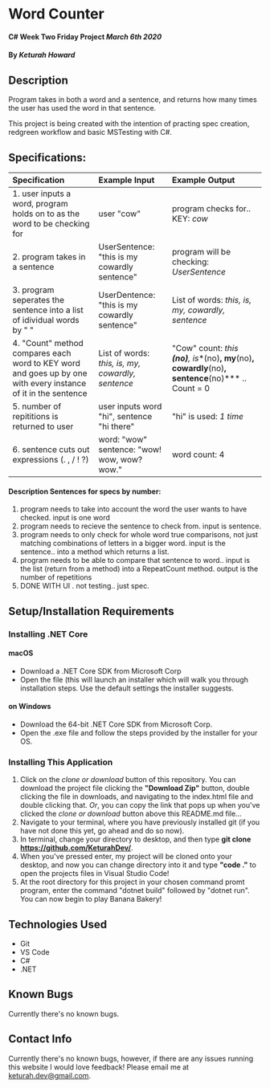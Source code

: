 # Word Counter

#### C# Week Two Friday Project _March 6th 2020_

#### By _**Keturah Howard**_

## Description

Program takes in both a word and a sentence, and returns how many times the user has used the word in that sentence.

This project is being created with the intention of practing spec creation, redgreen workflow and basic MSTesting with C#.

## Specifications:


| Specification | Example Input | Example Output |
| :------------- |:-------------| :-------------------|
| 1. user inputs a word, program holds on to as the word to be checking for | user "cow" | program checks for.. KEY: *cow*  |
| 2. program takes in a sentence | UserSentence: "this is my cowardly sentence" | program will be checking: *UserSentence*  |
| 3. program seperates the sentence into a list of idividual words by " " | UserDentence: "this is my cowardly sentence" | List of words: *this, is, my, cowardly, sentence*  |
| 4. "Count" method compares each word to KEY word and goes up by one with every instance of it in the sentence| List of words: *this, is, my, cowardly, sentence* | "Cow" count: *this **(no)**, is**(no)**, my**(no)**, cowardly**(no)**, sentence**(no)*** .. Count = 0 |
| 5. number of repititions is returned to user | user inputs word "hi", sentence "hi there" | "hi" is used: *1 time* |
| 6. sentence cuts out expressions (. , / ! ?) | word: "wow" sentence: "wow! wow, wow? wow." | word count: 4 |


#### Description Sentences for specs by number:
1. program needs to take into account the word the user wants to have checked. input is one word
2. program needs to recieve the sentence to check from. input is sentence.
3. program needs to only check for whole word true comparisons, not just matching combinations of letters in a bigger word. input is the sentence.. into a method which returns a list.
4. program needs to be able to compare that sentence to word.. input is the list (return from a method) into a RepeatCount method. output is the number of repetitions 
5. DONE WITH UI . not testing.. just spec.


## Setup/Installation Requirements

  ### Installing .NET Core

  #### macOS
  * Download a .NET Core SDK from Microsoft Corp
  * Open the file (this will launch an installer which will walk you through installation steps. Use the default settings the installer suggests.

  #### on Windows
  * Download the 64-bit .NET Core SDK from Microsoft Corp.
  * Open the .exe file and follow the steps provided by the installer for your OS.

  ### Installing This Application

  1. Click on the *clone or download* button of this repository. You can download the project file clicking the **"Download Zip"** button, double clicking the file in downloads, and navigating to the index.html file and double clicking that. *Or*, you can copy the link that pops up when you've clicked the *clone or download* button above this README.md file...
  2. Navigate to your terminal, where you have previously installed git (if you have not done this yet, go ahead and do so now).
  3. In terminal, change your directory to desktop, and then type **git clone https://github.com/KeturahDev/**.
  4. When you've pressed enter, my project will be cloned onto your desktop, and now you can change directory into it and type **"code ."** to open the projects files in Visual Studio Code!
  5. At the root directory for this project in your chosen command promt program, enter the command "dotnet build" followed by "dotnet run". You can now begin to play Banana Bakery!

## Technologies Used

* Git
* VS Code
* C#
* .NET


## Known Bugs
Currently there's no known bugs.

## Contact Info 
Currently there's no known bugs, however, if there are any issues running this website I would love feedback! Please email me at keturah.dev@gmail.com.